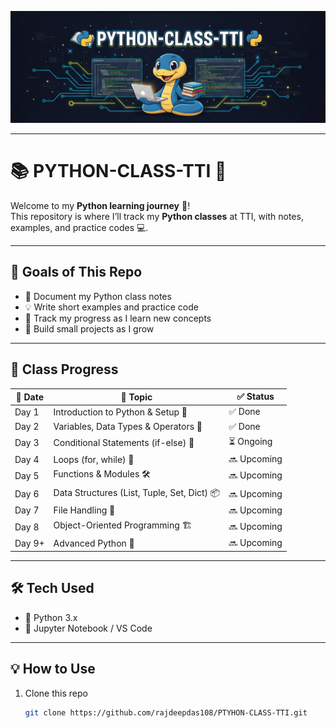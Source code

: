 <!-- Banner -->
<p align="center">
  <img src="bann.png" alt="Typing SVG" />
</p>

---

# 📚 PYTHON-CLASS-TTI 🐍  

Welcome to my **Python learning journey** 🚀!  
This repository is where I’ll track my **Python classes** at TTI, with notes, examples, and practice codes 💻.  

---

## 🌟 Goals of This Repo  
- 📝 Document my Python class notes  
- 💡 Write short examples and practice code  
- 🔁 Track my progress as I learn new concepts  
- 🎯 Build small projects as I grow  

---

## 📅 Class Progress  

| 📆 Date | 📖 Topic | ✅ Status |
|---------|----------|-----------|
|  Day 1  | Introduction to Python & Setup 🐍 | ✅ Done |
|  Day 2  | Variables, Data Types & Operators 🔢 | ✅ Done |
|  Day 3  | Conditional Statements (if-else) 🔀 | ⏳ Ongoing |
|  Day 4  | Loops (for, while) 🔄 | 🔜 Upcoming |
|  Day 5  | Functions & Modules 🛠️ | 🔜 Upcoming |
|  Day 6  | Data Structures (List, Tuple, Set, Dict) 📦 | 🔜 Upcoming |
|  Day 7  | File Handling 📂 | 🔜 Upcoming |
|  Day 8  | Object-Oriented Programming 🏗️ | 🔜 Upcoming |
|  Day 9+ | Advanced Python 🚀 | 🔜 Upcoming |

---

## 🛠️ Tech Used  
- 🐍 Python 3.x  
- 📓 Jupyter Notebook / VS Code  

---

## 💡 How to Use  
1. Clone this repo  
   ```bash
   git clone https://github.com/rajdeepdas108/PTYHON-CLASS-TTI.git
